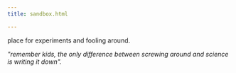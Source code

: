 ```yaml
---
title: sandbox.html

---
```

place for experiments and fooling around.

_"remember kids, the only difference between screwing around and science is writing it down"._